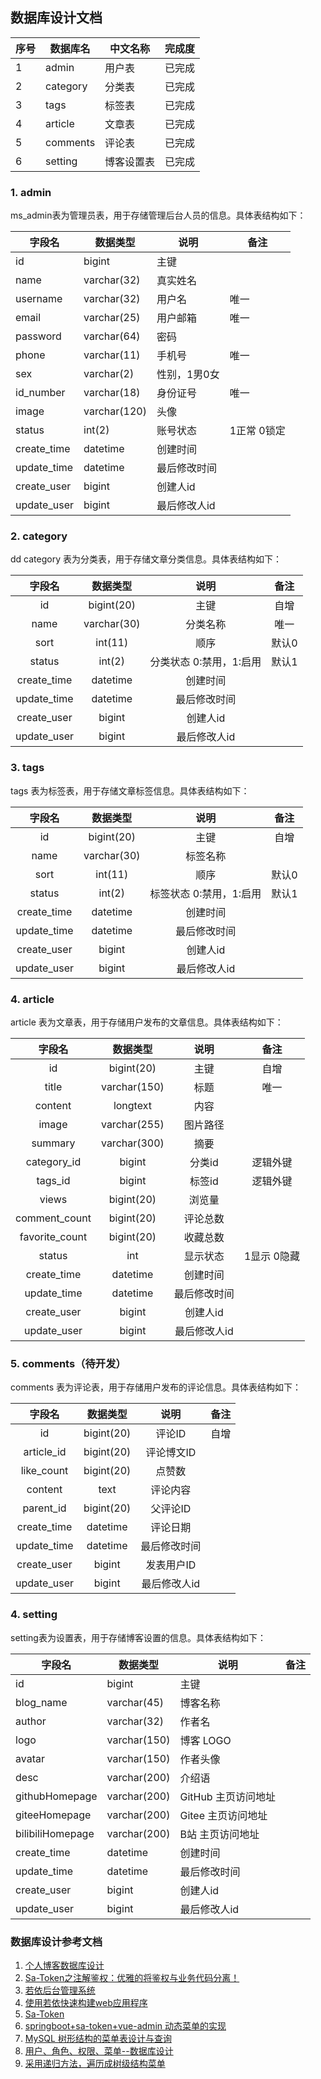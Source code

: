 ## 数据库设计文档

| 序号 | 数据库名 | 中文名称  | 完成度 |
| ----------- | ------------ |-------| ----------- |
|  1   |  admin   | 用户表   | 已完成 |
|  2   | category | 分类表   | 已完成 |
|  3   |   tags   | 标签表   | 已完成 |
|  4   | article  | 文章表   | 已完成 |
|  5   | comments  | 评论表   | 已完成 |
|  6   | setting  | 博客设置表 | 已完成 |

### 1. admin

ms_admin表为管理员表，用于存储管理后台人员的信息。具体表结构如下：

| 字段名      | 数据类型     | 说明         | 备注        |
| ----------- | ------------ | ------------ | ----------- |
| id          | bigint       | 主键         |             |
| name        | varchar(32)  | 真实姓名     |             |
| username    | varchar(32)  | 用户名       | 唯一        |
| email       | varchar(25)  | 用户邮箱     | 唯一        |
| password    | varchar(64)  | 密码         |             |
| phone       | varchar(11)  | 手机号       | 唯一        |
| sex         | varchar(2)   | 性别，1男0女 |             |
| id_number   | varchar(18)  | 身份证号     | 唯一        |
| image       | varchar(120) | 头像         |             |
| status      | int(2)          | 账号状态     | 1正常 0锁定 |
| create_time | datetime     | 创建时间     |             |
| update_time | datetime     | 最后修改时间 |             |
| create_user | bigint       | 创建人id     |             |
| update_user | bigint       | 最后修改人id |             |

### 2. category
dd
category 表为分类表，用于存储文章分类信息。具体表结构如下：

| 字段名 |  数据类型   |          说明           | 备注  |
| :----: | :---------: | :---------------------: | :---: |
|   id   | bigint(20)  |          主键           | 自增  |
|  name  | varchar(30) |        分类名称         | 唯一  |
|  sort  |   int(11)   |          顺序           | 默认0 |
| status |   int(2)   | 分类状态 0:禁用，1:启用 |  默认1 |
| create_time | datetime     | 创建时间     |             |
| update_time | datetime     | 最后修改时间 |             |
| create_user | bigint       | 创建人id     |             |
| update_user | bigint       | 最后修改人id |             |

### 3. tags

tags 表为标签表，用于存储文章标签信息。具体表结构如下：

| 字段名 |  数据类型   |          说明           | 备注  |
| :----: | :---------: | :---------------------: | :---: |
|   id   | bigint(20)  |          主键           | 自增  |
|  name  | varchar(30) |        标签名称         |   |
|  sort  |   int(11)   |          顺序           | 默认0 |
| status |   int(2)   | 标签状态 0:禁用，1:启用 |  默认1 |
| create_time | datetime     | 创建时间     |             |
| update_time | datetime     | 最后修改时间 |             |
| create_user | bigint       | 创建人id     |             |
| update_user | bigint       | 最后修改人id |             |

### 4. article

article 表为文章表，用于存储用户发布的文章信息。具体表结构如下：

|     字段名     |   数据类型   |     说明     |    备注     |
| :------------: | :----------: | :----------: | :---------: |
|       id       |  bigint(20)  |     主键     |    自增     |
|     title      | varchar(150) |     标题     |     唯一        |
|    content     |   longtext   |     内容     |             |
|     image      | varchar(255) |   图片路径   |             |
|    summary     | varchar(300) |     摘要     |             |
|  category_id   |    bigint    |    分类id    |  逻辑外键   |
|    tags_id     |    bigint    |    标签id    |  逻辑外键   |
|     views      |  bigint(20)  |    浏览量    |             |
| comment_count  |  bigint(20)  |   评论总数   |             |
| favorite_count |  bigint(20)  |   收藏总数   |             |
|     status     |     int      |   显示状态   | 1显示 0隐藏 |
|  create_time   |   datetime   |   创建时间   |             |
|  update_time   |   datetime   | 最后修改时间 |             |
|  create_user   |    bigint    |   创建人id   |             |
|  update_user   |    bigint    | 最后修改人id |             |

### 5. comments（待开发）

comments 表为评论表，用于存储用户发布的评论信息。具体表结构如下：

|     字段名     |   数据类型   |     说明     |    备注     |
| :------------: | :----------: | :----------: | :---------: |
|       id       |  bigint(20)  |     评论ID     |    自增     |
|   article_id   |  bigint(20)  |  评论博文ID    |           |
|   like_count   |  bigint(20)   |   点赞数     |           |
|   content      | text  |   评论内容   |             |
|   parent_id     | bigint(20) |   父评论ID     |            |
|  create_time   |   datetime   |   评论日期   |             |
|  update_time   |   datetime   | 最后修改时间 |             |
|  create_user   |    bigint    |  发表用户ID   |            |
|  update_user   |    bigint    | 最后修改人id |             |

### 4. setting

setting表为设置表，用于存储博客设置的信息。具体表结构如下：

| 字段名      | 数据类型     | 说明               | 备注 |
| ----------- | ------------ | ------------------ | ---- |
| id          | bigint       | 主键      |      |
| blog_name  | varchar(45)  | 博客名称 |      |
| author    | varchar(32)  | 作者名     |      |
| logo    | varchar(150)  | 博客 LOGO      |      |
| avatar   | varchar(150)   | 作者头像     |      |
| desc   | varchar(200)  | 介绍语    |      |
| githubHomepage | varchar(200) | GitHub 主页访问地址   |      |
| giteeHomepage | varchar(200) | Gitee  主页访问地址   |      |
| bilibiliHomepage | varchar(200) | B站 主页访问地址   |      |
|  create_time   |   datetime   |   创建时间   |             |
|  update_time   |   datetime   | 最后修改时间 |             |
|  create_user   |    bigint    |   创建人id   |             |
|  update_user   |    bigint    | 最后修改人id |             |

### 数据库设计参考文档

1. [个人博客数据库设计](https://juejin.cn/post/6844903805482434568)
2. [Sa-Token之注解鉴权：优雅的将鉴权与业务代码分离！](https://juejin.cn/post/7007102435705487396)
3. [若依后台管理系统](https://vue.ruoyi.vip/login?redirect=%2Findex)
4. [使用若依快速构建web应用程序](https://doc.ruoyi.vip/)
5. [Sa-Token](https://sa-token.cc/doc.html#/)
6. [springboot+sa-token+vue-admin 动态菜单的实现](https://blog.csdn.net/qq_44843371/article/details/129278434)
7. [MySQL 树形结构的菜单表设计与查询](https://blog.csdn.net/lizhengyu891231/article/details/123389092)
8. [用户、角色、权限、菜单--数据库设计](https://blog.csdn.net/m0_37845840/article/details/100700507)
9. [采用递归方法，遍历成树级结构菜单](https://www.cnblogs.com/ZJOE80/p/13932579.html)